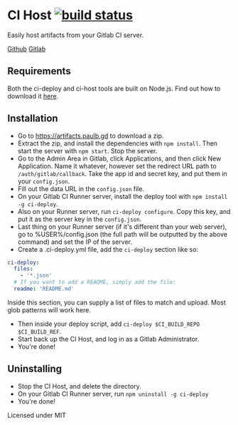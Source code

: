 # CI Host [![build status](http://git.paulb.gd/ci/projects/1/status.png?ref=master)](http://git.paulb.gd/ci/projects/1?ref=master)
Easily host artifacts from your Gitlab CI server.

[Github](https://github.com/PaulBGD/ci-host) [Gitlab](https://git.paulb.gd/PaulBGD/ci-host)

## Requirements
Both the ci-deploy and ci-host tools are built on Node.js. Find out how to download it [here](https://github.com/joyent/node/wiki/Installing-Node.js-via-package-manager).

## Installation

* Go to https://artifacts.paulb.gd to download a zip.
* Extract the zip, and install the dependencies with `npm install`. Then start the server with `npm start`. Stop the server.
* Go to the Admin Area in Gitlab, click Applications, and then click New Application. Name it whatever, however set the redirect URL path to `/auth/gitlab/callback`. Take the app id and secret key, and put them in your `config.json`.
* Fill out the data URL in the `config.json` file.
* On your Gitlab CI Runner server, install the deploy tool with `npm install -g ci-deploy`.
* Also on your Runner server, run `ci-deploy configure`. Copy this key, and put it as the server key in the `config.json`.
* Last thing on your Runner server (if it's different than your web server), go to %USER%/config.json (the full path will be outputted by the above command) and set the IP of the server.
* Create a .ci-deploy.yml file, add the `ci-deploy` section like so:

```yaml
ci-deploy:
  files:
    - '*.json'
  # If you want to add a README, simply add the file:
  readme: 'README.md'
```
Inside this section, you can supply a list of files to match and upload. Most glob patterns will work here.

* Then inside your deploy script, add `ci-deploy $CI_BUILD_REPO $CI_BUILD_REF`.
* Start back up the CI Host, and log in as a Gitlab Administrator.
* You're done!

## Uninstalling
* Stop the CI Host, and delete the directory.
* On your Gitlab CI Runner server, run `npm uninstall -g ci-deploy`
* You're done!

Licensed under MIT
